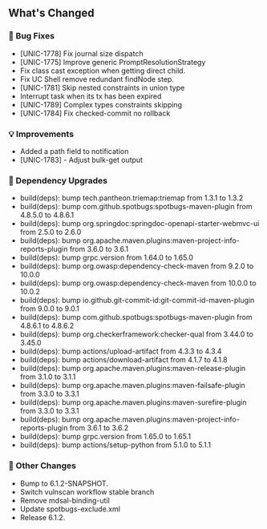 <!-- Release notes generated using configuration in .github/release.yml at 6.1.2 -->

## What's Changed
### 🐞 Bug Fixes
* [UNIC-1778] Fix journal size dispatch
* [UNIC-1775] Improve generic PromptResolutionStrategy
* Fix class cast exception when getting direct child.
* Fix UC Shell remove redundant findNode step.
* [UNIC-1781] Skip nested constraints in union type
* Interrupt task when its tx has been expired
* [UNIC-1789] Complex types constraints skipping
* [UNIC-1784] Fix checked-commit no rollback
### 💡 Improvements
* Added a path field to notification
* [UNIC-1783] - Adjust bulk-get output
### 🔨 Dependency Upgrades
* build(deps): bump tech.pantheon.triemap:triemap from 1.3.1 to 1.3.2
* build(deps): bump com.github.spotbugs:spotbugs-maven-plugin from 4.8.5.0 to 4.8.6.1
* build(deps): bump org.springdoc:springdoc-openapi-starter-webmvc-ui from 2.5.0 to 2.6.0
* build(deps): bump org.apache.maven.plugins:maven-project-info-reports-plugin from 3.6.0 to 3.6.1
* build(deps): bump grpc.version from 1.64.0 to 1.65.0
* build(deps): bump org.owasp:dependency-check-maven from 9.2.0 to 10.0.0
* build(deps): bump org.owasp:dependency-check-maven from 10.0.0 to 10.0.2
* build(deps): bump io.github.git-commit-id:git-commit-id-maven-plugin from 9.0.0 to 9.0.1
* build(deps): bump com.github.spotbugs:spotbugs-maven-plugin from 4.8.6.1 to 4.8.6.2
* build(deps): bump org.checkerframework:checker-qual from 3.44.0 to 3.45.0
* build(deps): bump actions/upload-artifact from 4.3.3 to 4.3.4
* build(deps): bump actions/download-artifact from 4.1.7 to 4.1.8
* build(deps): bump org.apache.maven.plugins:maven-release-plugin from 3.1.0 to 3.1.1
* build(deps): bump org.apache.maven.plugins:maven-failsafe-plugin from 3.3.0 to 3.3.1
* build(deps): bump org.apache.maven.plugins:maven-surefire-plugin from 3.3.0 to 3.3.1
* build(deps): bump org.apache.maven.plugins:maven-project-info-reports-plugin from 3.6.1 to 3.6.2
* build(deps): bump grpc.version from 1.65.0 to 1.65.1
* build(deps): bump actions/setup-python from 5.1.0 to 5.1.1
### 🔧 Other Changes
* Bump to 6.1.2-SNAPSHOT.
* Switch vulnscan workflow stable branch
* Remove mdsal-binding-util
* Update spotbugs-exclude.xml
* Release 6.1.2.
